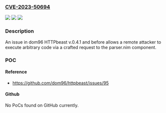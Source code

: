 ### [CVE-2023-50694](https://cve.mitre.org/cgi-bin/cvename.cgi?name=CVE-2023-50694)
![](https://img.shields.io/static/v1?label=Product&message=n%2Fa&color=blue)
![](https://img.shields.io/static/v1?label=Version&message=n%2Fa&color=blue)
![](https://img.shields.io/static/v1?label=Vulnerability&message=n%2Fa&color=brighgreen)

### Description

An issue in dom96 HTTPbeast v.0.4.1 and before allows a remote attacker to execute arbitrary code via a crafted request to the parser.nim component.

### POC

#### Reference
- https://github.com/dom96/httpbeast/issues/95

#### Github
No PoCs found on GitHub currently.

